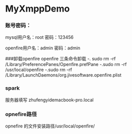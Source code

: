 # MyXmppDemo
### 账号密码：
mysql用户名：root
密码：123456

openfire用户名：admin
密码：admin

###卸载openfire 
openfire  三条命令卸载
-. sudo rm -rf /Library/PreferencePanes/Openfire.prefPane
-.sudo rm -rf /usr/local/openfire
-.sudo rm -rf /Library/LaunchDaemons/org.jivesoftware.openfire.plist
### spark
服务器填写
zhufengyidemacbook-pro.local
###   opnefire路径
opnefire 的文件安装路径/usr/local/openfire/


